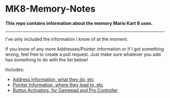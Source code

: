 # MK8-Memory-Notes
#### This repo contains information about the memory Mario Kart 8 uses.
---

I've only included the information I know of at the moment.

If you know of any more Addresses/Pointer information or if I got something wrong, feel free to create a pull request. Just make sure whatever you add has something to do with the list below!

Includes:

* [Address Information, what they do, etc](https://github.com/Megabyte918/MK8-Memory-Notes/blob/master/ADDRESSES.md)
* [Pointer Information, where they lead to, etc](https://github.com/Megabyte918/MK8-Memory-Notes/blob/master/POINTERS.md)
* [Button Activators, for Gamepad and Pro Controller](https://github.com/Megabyte918/MK8-Memory-Notes/blob/master/ACTIVATORS.md)
